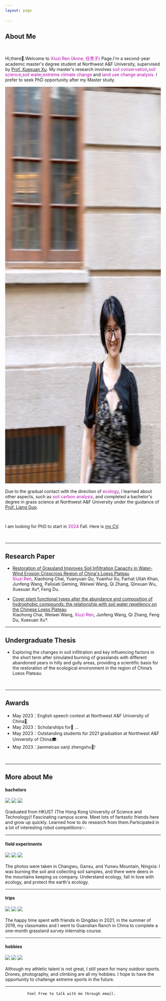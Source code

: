 ```yaml
---
layout: page

---
```

## About Me

<br>

Hi,there👋.Welcome to <font color="#B509AC">Xiuzi Ren (Anne, 任秀子)</font> Page.I'm a second-year academic master's degree student at Northwest A&F University, supervised by [Prof. Xuexuan Xu](https://www.researchgate.net/profile/Xu-Xuexuan). My master's research involves <font color="#B509AC">soil conservation</font>,<font color="#B509AC">soil science</font>,<font color="#B509AC">soil water</font>,<font color="#B509AC">extreme climate change</font> and <font color="#B509AC">land use change analysis</font>. I prefer to seek PhD opportunity after my Master study.

<img src="images/anne.jpg" class="floatpic" width="1077" height="1280">

<br>

Due to the gradual contact with the direction of <font color="#B509AC">ecology</font>, I learned about other aspects, such as <font color="#B509AC">soil carbon analysis</font>, and completed a bachelor's degree in grass science at Northwest A&F University under the guidance of  [Prof. Liang Guo](https://www.researchgate.net/profile/Liang-Guo-26).

<br>

I am looking for PhD to start in <font color="#B509AC">2024</font> Fall. Here is [my CV](https://caihanlin.com/file/CV-HanlinCAI.pdf). 

<br>


---


## Research Paper


- [Restoration of Grassland Improves Soil Infiltration Capacity in Water-Wind Erosion Crisscross Region of China's Loess Plateau](https://Anne-Ren.github.io/mypaper/paper1.pdf)<br><font color="#B509AC">Xiuzi Ren</font>, Xiaohong Chai, Yuanyuan Qu, Yuanhui Xu, Farhat Ullah Khan, Junfeng Wang, Palixiati Geming, Weiwei Wang,  Qi Zhang, Qinxuan Wu, Xuexuan Xu*, Feng Du.<br>

- [Cover plant functional types alter the abundance and composition of hydrophobic compounds: the relationship with soil water repellency on the Chinese Loess Plateau](https://Anne-Ren.github.io/mypaper/plant.pdf)<br>Xiaohong Chai, Weiwei Wang, <font color="#B509AC">Xiuzi Ren</font>, Junfeng Wang, Qi Zhang, Feng Du, Xuexuan Xu*.<br>



---


## Undergraduate Thesis


- Exploring the changes in soil infiltration and key influencing factors in the short term after simulated burning of grasslands with different abandoned years in hilly and gully areas, providing a scientific basis for the restoration of the ecological environment in the region of China’s Loess Plateau.

<br>

---

## Awards

- May 2023：English speech contest at Northwest A&F University of China🎤.
- May 2023：Scholarships for🌟 ...
- May 2023：Outstanding students for 2021 graduation at Northwest A&F University of China🎓.
- May 2023：jianmeicao sanji zhengshu💃!

<br>

---

## More about Me

#### bachelors


<div class="third">
<img src="https://Anne-Ren.github.io/images/be1.jpg" >
<img src="https://Anne-Ren.github.io/images/be2.jpg" >
<img src="https://Anne-Ren.github.io/images/be3.jpg" >
</div>
<br>Graduated from HKUST (The Hong Kong University of Science and Technology)! Fascinating campus scene. Meet lots of fantastic friends here and grow up quickly. Learned how to do research from them.Participated in a lot of interesting robot competitions✨.

<br>

---

#### field experiments


<div class="third">
<img src="https://Anne-Ren.github.io/images/ex1.jpg" >
<img src="https://Anne-Ren.github.io/images/ex2.jpg" >
<img src="https://Anne-Ren.github.io/images/ex3.jpg" >
</div>
<br>The photos were taken in Changwu, Gansu, and Yunwu Mountain, Ningxia: I was burning the soil and collecting soil samples, and there were deers in the mountains keeping us company. Understand ecology, fall in love with ecology, and protect the earth's ecology.

<br>

---

#### trips

<div class="third">
<img src="https://Anne-Ren.github.io/images/tr1.jpg" >
<img src="https://Anne-Ren.github.io/images/tr2.jpg" >
<img src="https://Anne-Ren.github.io/images/tr3.jpg" >
</div>
<br>The happy time spent with friends in Qingdao in 2021; in the summer of 2019, my classmates and I went to Guanshan Ranch in China to complete a one-month grassland survey internship course.

<br>

---


#### hobbies

<div class="third">
<img src="https://Anne-Ren.github.io/images/ho1.jpg" >
<img src="https://Anne-Ren.github.io/images/ho2.jpg" >
<img src="https://Anne-Ren.github.io/images/ho3.jpg" >
</div>
<br>Although my athletic talent is not great, I still yearn for many outdoor sports. Drones, photography, and climbing are all my hobbies. I hope to have the opportunity to challenge extreme sports in the future.

<br>

---

              Feel Free to talk with me through email.



